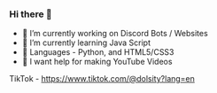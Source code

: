 ### Hi there 👋
- 🔭 I’m currently working on Discord Bots / Websites
- 🌱 I’m currently learning Java Script
- 💬 Languages - Python, and HTML5/CSS3
- 🤔 I want help for making YouTube Videos

TikTok - https://www.tiktok.com/@dolsity?lang=en
